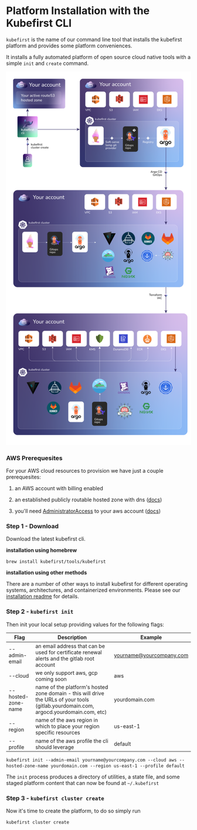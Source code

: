 # Platform Installation with the Kubefirst CLI

`kubefirst` is the name of our command line tool that installs the kubefirst platform and provides some platform conveniences.

It installs a fully automated platform of open source cloud native tools with a simple `init` and `create` command.

![](../../img/kubefirst/kubefirst-cluster-create.png)

### AWS Prerequesites

For your AWS cloud resources to provision we have just a couple prerequesites:    

1. an AWS account with billing enabled

2. an established publicly routable hosted zone with dns ([docs](https://docs.aws.amazon.com/Route53/latest/DeveloperGuide/hosted-zones-working-with.html))

3. you'll need [AdministratorAccess](https://console.aws.amazon.com/iam/home?#/policies/arn:aws:iam::aws:policy/AdministratorAccessserviceLevelSummary) to your aws account ([docs](https://docs.aws.amazon.com/general/latest/gr/aws-sec-cred-types.html#access-keys-and-secret-access-keys))

### Step 1 - Download

Download the latest kubefirst cli.

**installation using homebrew**

```
brew install kubefirst/tools/kubefirst
```

**installation using other methods**

There are a number of other ways to install kubefirst for different operating systems, architectures, and containerized environments. Please see our [installation readme](https://github.com/kubefirst/kubefirst/blob/main/build/README.md) for details.

### Step 2 - `kubefirst init`

Then init your local setup providing values for the following flags:

| Flag | Description | Example |
| ---- | ----------- | ------- |
| --admin-email | an email address that can be used for certificate renewal alerts and the gitlab root account | yourname@yourcompany.com |
| --cloud | we only support aws, gcp coming soon | aws |
| --hosted-zone-name | name of the platform's hosted zone domain - this will drive the URLs of your tools (gitlab.yourdomain.com, argocd.yourdomain.com, etc) | yourdomain.com |
| --region | name of the aws region in which to place your region specific resources | us-east-1 |
| --profile | name of the aws profile the cli should leverage | default |

```
kubefirst init --admin-email yourname@yourcompany.com --cloud aws --hosted-zone-name yourdomain.com --region us-east-1 --profile default
```

The `init` process produces a directory of utilities, a state file, and some staged platform content that can now be found at `~/.kubefirst`
<!-- TODO: check final state file name above - state file collides with directory -->

### Step 3 - `kubefirst cluster create`

Now it's time to create the platform, to do so simply run

```
kubefirst cluster create
```
<!-- TODO: check final state command above - talk through stack vs cluster with team -->
